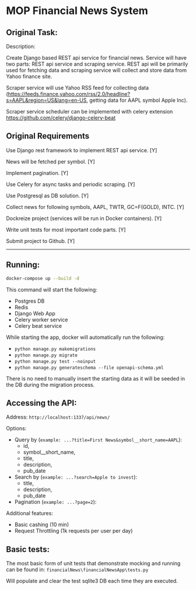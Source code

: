 # MOP Financial News System

## Original Task:

Description:

Create Django based REST api service for financial news. Service will have two parts: REST api service and scraping service.
REST api will be primarily used  for fetching data and scraping service will collect and store data from Yahoo finance site. 

Scraper service will use Yahoo RSS feed for collecting data (https://feeds.finance.yahoo.com/rss/2.0/headline?s=AAPL&region=US&lang=en-US, getting data for AAPL symbol Apple Inc).

Scraper service scheduler can be implemented with celery extension https://github.com/celery/django-celery-beat


## Original Requirements

Use Django rest framework to implement REST api service. [Y]

News will be fetched per symbol. [Y]

Implement pagination. [Y]

Use Celery for async tasks and periodic scraping. [Y]

Use Postgresql as DB solution. [Y]

Collect news for following symbols, AAPL, TWTR, GC=F(GOLD), INTC. [Y]

Dockreize project (services will be run in Docker containers). [Y]

Write unit tests for most important code parts. [Y]

Submit project to Github. [Y]


--------------------------------------------------------------------

## Running:

```bash
docker-compose up --build -d
```

This command will start the following:
* Postgres DB
* Redis
* Django Web App
* Celery worker service
* Celery beat service

While starting the app, docker will automatically run the following:
* `python manage.py makemigrations`
* `python manage.py migrate`
* `python manage.py test --noinput`
* `python manage.py generateschema --file openapi-schema.yml`

There is no need to manually insert the starting data as it will be seeded in the DB during the migration process.


## Accessing the API:

Address: `http://localhost:1337/api/news/`

Options:
* Query by (`example: ...?title=First News&symbol__short_name=AAPL`):
  * id, 
  * symbol__short_name, 
  * title, 
  * description, 
  * pub_date
* Search by (`example: ...?search=Apple to invest`):
  * title,
  * description,
  * pub_date
* Pagination (`example: ...?page=2`):

Additional features:
* Basic cashing (10 min)
* Request Throttling (1k requests per user per day)

## Basic tests:

The most basic form of unit tests that demonstrate mocking and running can be found in:
`financialNews\financialNewsApp\tests.py`

Will populate and clear the test sqlite3 DB each time they are executed.
